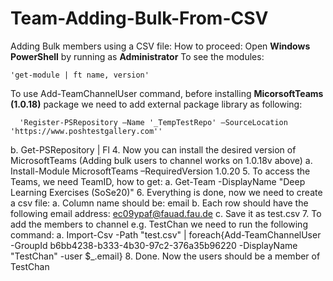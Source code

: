 # Team-Adding-Bulk-From-CSV

Adding Bulk members using a CSV file:
How to proceed:
    Open **Windows PowerShell** by running as **Administrator** 
    To see the modules: 
   
    'get-module | ft name, version' 
   
   To use Add-TeamChannelUser command, before installing **MicorsoftTeams (1.0.18)** package we need to add external package library as following:
    
      'Register-PSRepository –Name '_TempTestRepo' –SourceLocation 'https://www.poshtestgallery.com''
b.	Get-PSRepository | Fl
4.	Now you can install the desired version of MicrosoftTeams  (Adding bulk users to channel works on 1.0.18v above)
a.	Install-Module MicrosoftTeams –RequiredVersion 1.0.20
5.	To access the Teams, we need TeamID, how to get:
a.	Get-Team -DisplayName "Deep Learning Exercises (SoSe20)"
6.	Everything is done, now we need to create a csv file:
a.	Column name should be: email
b.	Each row should have the following email address: ec09ypaf@fauad.fau.de
c.	Save it as test.csv
7.	To add the members to channel e.g. TestChan we need to run the following command:
a.	Import-Csv -Path "test.csv" | foreach{Add-TeamChannelUser -GroupId b6bb4238-b333-4b30-97c2-376a35b96220 -DisplayName "TestChan" -user $_.email} 
8.	Done. Now the users should be a member of TestChan
